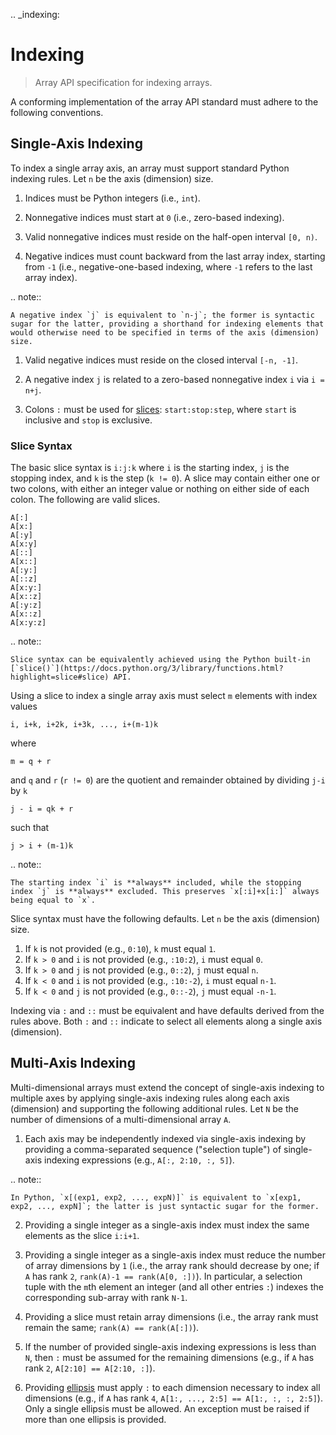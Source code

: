.. _indexing:

# Indexing

> Array API specification for indexing arrays.

A conforming implementation of the array API standard must adhere to the following conventions.

## Single-Axis Indexing

To index a single array axis, an array must support standard Python indexing rules. Let `n` be the axis (dimension) size.

1.  Indices must be Python integers (i.e., `int`).

1.  Nonnegative indices must start at `0` (i.e., zero-based indexing).

1.  Valid nonnegative indices must reside on the half-open interval `[0, n)`.

1.  Negative indices must count backward from the last array index, starting from `-1` (i.e., negative-one-based indexing, where `-1` refers to the last array index).

.. note::

    A negative index `j` is equivalent to `n-j`; the former is syntactic sugar for the latter, providing a shorthand for indexing elements that would otherwise need to be specified in terms of the axis (dimension) size.

1.  Valid negative indices must reside on the closed interval `[-n, -1]`.

1.  A negative index `j` is related to a zero-based nonnegative index `i` via `i = n+j`.

1.  Colons `:` must be used for [slices](https://docs.python.org/3/library/functions.html?highlight=slice#slice): `start:stop:step`, where `start` is inclusive and `stop` is exclusive.

### Slice Syntax

The basic slice syntax is `i:j:k` where `i` is the starting index, `j` is the stopping index, and `k` is the step (`k != 0`). A slice may contain either one or two colons, with either an integer value or nothing on either side of each colon. The following are valid slices.

```text
A[:]
A[x:]
A[:y]
A[x:y]
A[::]
A[x::]
A[:y:]
A[::z]
A[x:y:]
A[x::z]
A[:y:z]
A[x::z]
A[x:y:z]
```

.. note::

    Slice syntax can be equivalently achieved using the Python built-in [`slice()`](https://docs.python.org/3/library/functions.html?highlight=slice#slice) API.

Using a slice to index a single array axis must select `m` elements with index values

```text
i, i+k, i+2k, i+3k, ..., i+(m-1)k
```

where

```text
m = q + r
```

and `q` and `r` (`r != 0`) are the quotient and remainder obtained by dividing `j-i` by `k`

```text
j - i = qk + r
```

such that

```text
j > i + (m-1)k
```

.. note::

    The starting index `i` is **always** included, while the stopping index `j` is **always** excluded. This preserves `x[:i]+x[i:]` always being equal to `x`.

Slice syntax must have the following defaults. Let `n` be the axis (dimension) size.

1.  If `k` is not provided (e.g., `0:10`), `k` must equal `1`.
1.  If `k > 0` and `i` is not provided (e.g., `:10:2`), `i` must equal `0`.
1.  If `k > 0` and `j` is not provided (e.g., `0::2`), `j` must equal `n`.
1.  If `k < 0` and `i` is not provided (e.g., `:10:-2`), `i` must equal `n-1`.
1.  If `k < 0` and `j` is not provided (e.g., `0::-2`), `j` must equal `-n-1`.

Indexing via `:` and `::` must be equivalent and have defaults derived from the rules above. Both `:` and `::` indicate to select all elements along a single axis (dimension).

## Multi-Axis Indexing

Multi-dimensional arrays must extend the concept of single-axis indexing to multiple axes by applying single-axis indexing rules along each axis (dimension) and supporting the following additional rules. Let `N` be the number of dimensions of a multi-dimensional array `A`.

1.  Each axis may be independently indexed via single-axis indexing by providing a comma-separated sequence ("selection tuple") of single-axis indexing expressions (e.g., `A[:, 2:10, :, 5]`).

.. note::

    In Python, `x[(exp1, exp2, ..., expN)]` is equivalent to `x[exp1, exp2, ..., expN]`; the latter is just syntactic sugar for the former.

2.  Providing a single integer as a single-axis index must index the same elements as the slice `i:i+1`.

3.  Providing a single integer as a single-axis index must reduce the number of array dimensions by `1` (i.e., the array rank should decrease by one; if `A` has rank `2`, `rank(A)-1 == rank(A[0, :])`). In particular, a selection tuple with the `m`th element an integer (and all other entries `:`) indexes the corresponding sub-array with rank `N-1`.

4.  Providing a slice must retain array dimensions (i.e., the array rank must remain the same; `rank(A) == rank(A[:])`).

5.  If the number of provided single-axis indexing expressions is less than `N`, then `:` must be assumed for the remaining dimensions (e.g., if `A` has rank `2`, `A[2:10] == A[2:10, :]`).

6.  Providing [ellipsis](https://docs.python.org/3/library/constants.html#Ellipsis) must apply `:` to each dimension necessary to index all dimensions (e.g., if `A` has rank `4`, `A[1:, ..., 2:5] == A[1:, :, :, 2:5]`). Only a single ellipsis must be allowed. An exception must be raised if more than one ellipsis is provided. 
